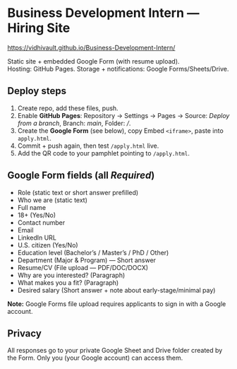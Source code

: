 # Business Development Intern — Hiring Site

https://vidhivault.github.io/Business-Development-Intern/


Static site + embedded Google Form (with resume upload).  
Hosting: GitHub Pages. Storage + notifications: Google Forms/Sheets/Drive.

## Deploy steps
1) Create repo, add these files, push.
2) Enable **GitHub Pages**: Repository → Settings → Pages → Source: *Deploy from a branch*, Branch: *main*, Folder: */*.
3) Create the **Google Form** (see below), copy Embed `<iframe>`, paste into `apply.html`.
4) Commit + push again, then test `/apply.html` live.
5) Add the QR code to your pamphlet pointing to `/apply.html`.

## Google Form fields (all *Required*)
- Role (static text or short answer prefilled)
- Who we are (static text)
- Full name
- 18+ (Yes/No)
- Contact number
- Email
- LinkedIn URL
- U.S. citizen (Yes/No)
- Education level (Bachelor’s / Master’s / PhD / Other)
- Department (Major & Program) — Short answer
- Resume/CV (File upload — PDF/DOC/DOCX)
- Why are you interested? (Paragraph)
- What makes you a fit? (Paragraph)
- Desired salary (Short answer + note about early-stage/minimal pay)

**Note:** Google Forms file upload requires applicants to sign in with a Google account.



## Privacy
All responses go to your private Google Sheet and Drive folder created by the Form. Only you (your Google account) can access them.

